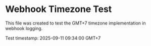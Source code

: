 # Webhook Timezone Test

This file was created to test the GMT+7 timezone implementation in webhook logging.

Test timestamp: 2025-09-11 09:34:00 GMT+7
